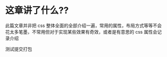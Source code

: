 # 这章讲了什么??

此篇文章并非把 css 整体全面的全部介绍一遍，常用的属性，布局方式等等不会花太多笔墨，不常用但对于实现某些效果有奇效，或者是有意思的 css 属性会记录介绍

测试提交打包
